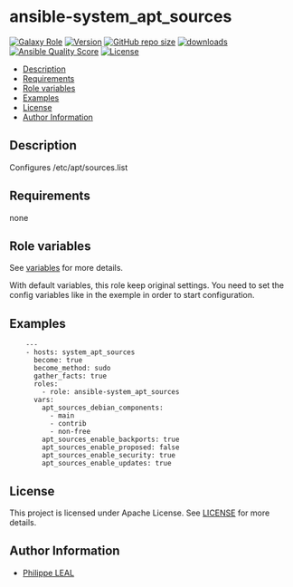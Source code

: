 # ansible-system_apt_sources

[![Galaxy Role](https://img.shields.io/badge/galaxy-system_apt_sources-purple?style=flat)](https://galaxy.ansible.com/lotusnoir/system_apt_sources)
[![Version](https://img.shields.io/github/release/lotusnoir/ansible-system_apt_sources.svg)](https://github.com/lotusnoir/ansible-system_apt_sources/releases/latest)
[![GitHub repo size](https://img.shields.io/github/repo-size/lotusnoir/ansible-system_apt_sources?color=orange&style=flat)](https://galaxy.ansible.com/lotusnoir/system_apt_sources)
[![downloads](https://img.shields.io/ansible/role/d/)](https://galaxy.ansible.com/lotusnoir/system_apt_sources)
[![Ansible Quality Score](https://img.shields.io/ansible/quality/)](https://galaxy.ansible.com/lotusnoir/system_apt_sources)
[![License](https://img.shields.io/badge/license-Apache--2.0-brightgreen?style=flat)](https://opensource.org/licenses/Apache-2.0)

<!-- START doctoc generated TOC please keep comment here to allow auto update -->
<!-- DON'T EDIT THIS SECTION, INSTEAD RE-RUN doctoc TO UPDATE -->

- [Description](#description)
- [Requirements](#requirements)
- [Role variables](#role-variables)
- [Examples](#examples)
- [License](#license)
- [Author Information](#author-information)

<!-- END doctoc generated TOC please keep comment here to allow auto update -->

## Description

Configures /etc/apt/sources.list
## Requirements

none

## Role variables

See [variables](/defaults/main.yml) for more details.

With default variables, this role keep original settings. You need to set the config variables like in the exemple in order to start configuration.

## Examples

        ---
        - hosts: system_apt_sources
          become: true
          become_method: sudo
          gather_facts: true
          roles:
            - role: ansible-system_apt_sources
          vars:
            apt_sources_debian_components:
              - main
              - contrib
              - non-free
            apt_sources_enable_backports: true
            apt_sources_enable_proposed: false
            apt_sources_enable_security: true
            apt_sources_enable_updates: true



## License

This project is licensed under Apache License. See [LICENSE](/LICENSE) for more details.

## Author Information

- [Philippe LEAL](https://github.com/lotusnoir)
